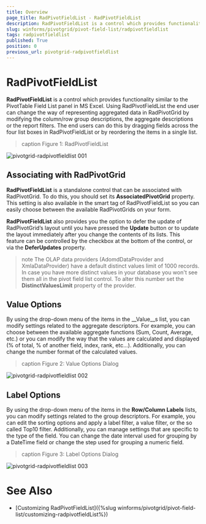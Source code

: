 ```yaml
---
title: Overview
page_title: RadPivotFieldList - RadPivotFieldList
description: RadPivotFieldList is a control which provides functionality similar to the PivotTable Field List panel in MS Excel.
slug: winforms/pivotgrid/pivot-field-list/radpivotfieldlist
tags: radpivotfieldlist
published: True
position: 0
previous_url: pivotgrid-radpivotfieldlist
---
```


# RadPivotFieldList

__RadPivotFieldList__ is a control which provides functionality similar to the PivotTable Field List panel in MS Excel. Using RadPivotFieldList the end user can change the way of representing aggregated data in RadPivotGrid by modifying the column/row group descriptions, the aggregate descriptions or the report filters. The end users can do this by dragging fields across the four list boxes in RadPivotFieldList or by reordering the items in a single list.

>caption Figure 1: RadPivotFieldList

![pivotgrid-radpivotfieldlist 001](images/pivotgrid-radpivotfieldlist001.png)

## Associating with RadPivotGrid

__RadPivotFieldList__ is a standalone control that can be associated with RadPivotGrid. To do this, you should set its __AssociatedPivotGrid__ property. This setting is also available in the smart tag of RadPivotFieldList so you can easily choose between the available RadPivotGrids on your form.

__RadPivotFieldList__ also provides you the option to defer the update of RadPivotGrid’s layout until you have pressed the __Update__  button or to update the layout immediately after you change the contents of its lists. This feature can be controlled by the checkbox at the bottom of the control, or via the __DeferUpdates__ property.

>note The OLAP data providers (AdomdDataProvider and XmlaDataProvider) have a default distinct values limit of 1000 records. In case you have more distinct values in your database you won't see them all in the pivot field list control. To alter this number set the **DistinctValuesLimit** property of the provider.

## Value Options

By using the drop-down menu of the items in the __Value__s list, you can modify settings related to the aggregate descriptors. For example, you can choose between the available aggregate functions (Sum, Count, Average, etc.) or you can modify the way that the values are calculated and displayed (% of total, % of another field, index, rank, etc…). Additionally, you can change the number format of the calculated values. 

>caption Figure 2: Value Options Dialog

![pivotgrid-radpivotfieldlist 002](images/pivotgrid-radpivotfieldlist002.png)

## Label Options

By using the drop-down menu of the items in the __Row/Column Labels__ lists, you can modify settings related to the group descriptors. For example, you can edit the sorting options and apply a label filter, a value filter, or the so called  Top10 filter. Additionally, you can manage settings that are specific to the type of the field. You can change the date interval used for grouping by a DateTime field or change the step used for grouping a numeric field.

>caption Figure 3: Label Options Dialog

![pivotgrid-radpivotfieldlist 003](images/pivotgrid-radpivotfieldlist003.png)

# See Also

* [Customizing RadPivotFieldList]({%slug winforms/pivotgrid/pivot-field-list/customizing-radpivotfieldList%})
